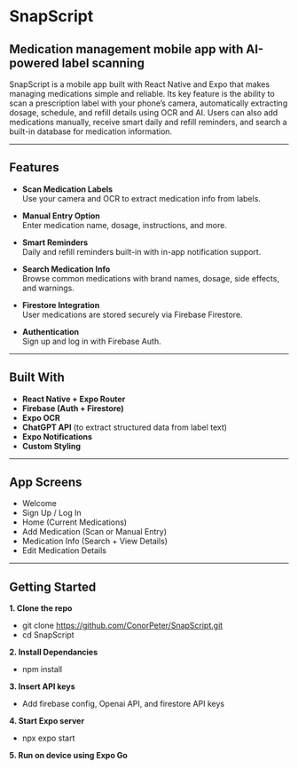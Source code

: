 # SnapScript

## Medication management mobile app with AI-powered label scanning

SnapScript is a mobile app built with React Native and Expo that makes managing medications simple and reliable. Its key feature is the ability to scan a prescription label with your phone’s camera, automatically extracting dosage, schedule, and refill details using OCR and AI. Users can also add medications manually, receive smart daily and refill reminders, and search a built-in database for medication information.

---

## Features

- **Scan Medication Labels**  
  Use your camera and OCR to extract medication info from labels.

- **Manual Entry Option**  
  Enter medication name, dosage, instructions, and more.

- **Smart Reminders**  
  Daily and refill reminders built-in with in-app notification support.

- **Search Medication Info**  
  Browse common medications with brand names, dosage, side effects, and warnings.

- **Firestore Integration**  
  User medications are stored securely via Firebase Firestore.

- **Authentication**  
  Sign up and log in with Firebase Auth.

---

## Built With

- **React Native + Expo Router**
- **Firebase (Auth + Firestore)**
- **Expo OCR**
- **ChatGPT API** (to extract structured data from label text)
- **Expo Notifications**
- **Custom Styling**

---

## App Screens

- Welcome
- Sign Up / Log In
- Home (Current Medications)
- Add Medication (Scan or Manual Entry)
- Medication Info (Search + View Details)
- Edit Medication Details

---

## Getting Started

**1. Clone the repo**

- git clone https://github.com/ConorPeter/SnapScript.git
- cd SnapScript

**2. Install Dependancies**

- npm install

**3. Insert API keys**

- Add firebase config, Openai API, and firestore API keys

**4. Start Expo server**

- npx expo start

**5. Run on device using Expo Go**
